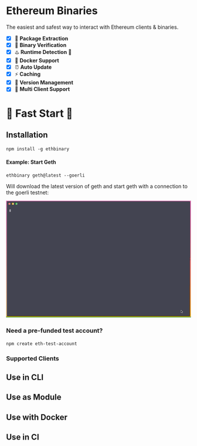 # Ethereum Binaries

The easiest and safest way to interact with Ethereum clients & binaries.

- [X] 🎁 **Package Extraction**
- [x] 🔐 **Binary Verification**
- [x] ♨️ **Runtime Detection** 🐍
- [X] 🐳 **Docker Support** 
- [x] ⏰ **Auto Update**
- [x] ⚡ **Caching**
- [x] 🐙 **Version Management**
- [x] 🌈 **Multi Client Support**

# 🚀 Fast Start 🚀

## Installation
```shell
npm install -g ethbinary
```

#### Example: Start Geth 
```shell
ethbinary geth@latest --goerli
```


Will download the latest version of geth and start geth with a connection to the goerli testnet:

![Fast Start Gif](r./../img/fast_start.gif?raw=true "Title")


### Need a pre-funded test account?
```shell
npm create eth-test-account
```

### Supported Clients


## Use in CLI

## Use as Module

## Use with Docker

## Use in CI


